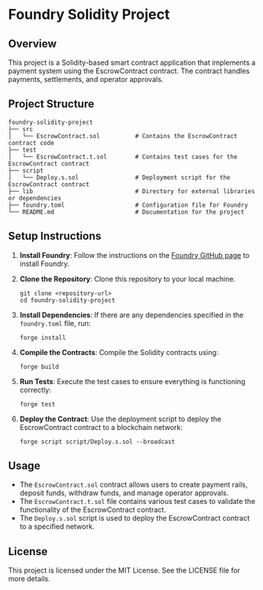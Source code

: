# Foundry Solidity Project

## Overview
This project is a Solidity-based smart contract application that implements a payment system using the EscrowContract contract. The contract handles payments, settlements, and operator approvals.

## Project Structure
```
foundry-solidity-project
├── src
│   └── EscrowContract.sol          # Contains the EscrowContract contract code
├── test
│   └── EscrowContract.t.sol        # Contains test cases for the EscrowContract contract
├── script
│   └── Deploy.s.sol                # Deployment script for the EscrowContract contract
├── lib                             # Directory for external libraries or dependencies
├── foundry.toml                    # Configuration file for Foundry
└── README.md                       # Documentation for the project
```

## Setup Instructions
1. **Install Foundry**: Follow the instructions on the [Foundry GitHub page](https://github.com/foundry-rs/foundry) to install Foundry.

2. **Clone the Repository**: Clone this repository to your local machine.
   ```
   git clone <repository-url>
   cd foundry-solidity-project
   ```

3. **Install Dependencies**: If there are any dependencies specified in the `foundry.toml` file, run:
   ```
   forge install
   ```

4. **Compile the Contracts**: Compile the Solidity contracts using:
   ```
   forge build
   ```

5. **Run Tests**: Execute the test cases to ensure everything is functioning correctly:
   ```
   forge test
   ```

6. **Deploy the Contract**: Use the deployment script to deploy the EscrowContract contract to a blockchain network:
   ```
   forge script script/Deploy.s.sol --broadcast
   ```

## Usage
- The `EscrowContract.sol` contract allows users to create payment rails, deposit funds, withdraw funds, and manage operator approvals.
- The `EscrowContract.t.sol` file contains various test cases to validate the functionality of the EscrowContract contract.
- The `Deploy.s.sol` script is used to deploy the EscrowContract contract to a specified network.

## License
This project is licensed under the MIT License. See the LICENSE file for more details.